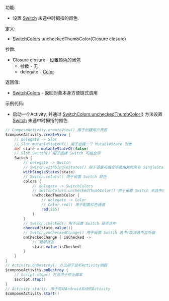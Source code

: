 功能:

+ 设置 [Switch](/API/UI/Compose/Widget/Switch/README.md) 未选中时拇指的颜色.

定义:

+ [SwitchColors](/API/UI/Compose/Theme/Color/SwitchColors/README.md) uncheckedThumbColor(Closure closure)

参数:

+ Closure closure - 设置颜色的闭包
    + 参数 - 无
    + delegate - [Color](/API/UI/Compose/Theme/Color/Color/README.md)

返回值:

+ [SwitchColors](/API/UI/Compose/Theme/Color/SwitchColors/README.md) - 返回对象本身方便链式调用

示例代码:

+ 启动一个Activity,
  并通过 [SwitchColors.uncheckedThumbColor()](/API/UI/Compose/Theme/Color/SwitchColors/README.md?id=uncheckedThumbColor)
  方法设置 [Switch](/API/UI/Compose/Widget/Switch/README.md) 未选中时拇指的颜色.

```groovy
// ComposeActivity.createView() 用于创建用户界面
$composeActivity.createView {
    // delegate -> Slot
    // Slot.mutableStateOf() 用于创建一个 MutableState 对象
    def state = mutableStateOf(false)
    // Slot.Switch() 用于创建 Switch 可组合项
    Switch {
        // delegate -> Switch
        // Switch.withSingleStates() 用于设置可组合项使用到的所有 SingleState
        withSingleStates(state)
        // Switch.colors() 用于设置 Switch 颜色
        colors {
            // delegate -> SwitchColors
            // SwitchColors.uncheckedThumbColor() 用于设置 Switch 未选中时拇指的颜色
            uncheckedThumbColor {
                // delegate -> Color
                // Color.red() 用于配置红色通道
                red(255)
            }
        }
        // Switch.checked() 用于设置 Switch 是否选中
        checked(state.value())
        // Switch.onCheckedChange() 用于设置 Switch 选中/取消选中监听器
        onCheckedChange { isChecked ->
            // 更新状态
            state.value(isChecked)
        }
    }
}
// Activity.onDestroy() 方法用于监听Activity销毁
$composeActivity.onDestroy {
    // Script.stop() 方法用于停止脚本
    $script.stop()
}
// Activity.start() 用于启动Android系统的Activity
$composeActivity.start()
```